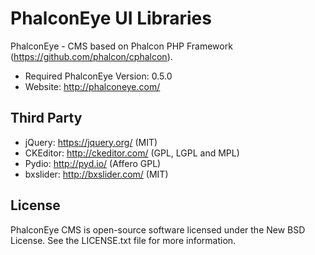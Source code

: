 PhalconEye UI Libraries
=======================

PhalconEye - CMS based on Phalcon PHP Framework (https://github.com/phalcon/cphalcon).

* Required PhalconEye Version: 0.5.0
* Website: http://phalconeye.com/

Third Party
-----------
* jQuery: https://jquery.org/ (MIT)
* CKEditor: http://ckeditor.com/ (GPL, LGPL and MPL)
* Pydio: http://pyd.io/ (Affero GPL)
* bxslider: http://bxslider.com/ (MIT)

License
-------
PhalconEye CMS is open-source software licensed under the New BSD License. See the LICENSE.txt file for more information.

